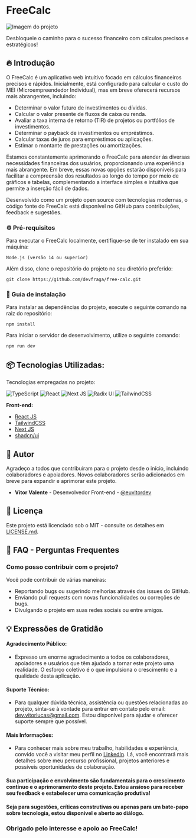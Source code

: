 # FreeCalc

![Imagem do projeto](https://i.imgur.com/qA73aMP.png)

Desbloqueie o caminho para o sucesso financeiro com cálculos precisos e estratégicos!

## 🔥 Introdução

O FreeCalc é um aplicativo web intuitivo focado em cálculos financeiros precisos e rápidos. Inicialmente, está configurado para calcular o custo do MEI (Microempreendedor Individual), mas em breve oferecerá recursos mais abrangentes, incluindo:

- Determinar o valor futuro de investimentos ou dívidas.
- Calcular o valor presente de fluxos de caixa ou renda.
- Avaliar a taxa interna de retorno (TIR) de projetos ou portfólios de investimentos.
- Determinar o payback de investimentos ou empréstimos.
- Calcular taxas de juros para empréstimos ou aplicações.
- Estimar o montante de prestações ou amortizações.

Estamos constantemente aprimorando o FreeCalc para atender às diversas necessidades financeiras dos usuários, proporcionando uma experiência mais abrangente. Em breve, essas novas opções estarão disponíveis para facilitar a compreensão dos resultados ao longo do tempo por meio de gráficos e tabelas, complementando a interface simples e intuitiva que permite a inserção fácil de dados.

Desenvolvido como um projeto open source com tecnologias modernas, o código fonte do FreeCalc está disponível no GitHub para contribuições, feedback e sugestões.

### ⚙️ Pré-requisitos

Para executar o FreeCalc localmente, certifique-se de ter instalado em sua máquina:

```
Node.js (versão 14 ou superior)
```

Além disso, clone o repositório do projeto no seu diretório preferido:

```
git clone https://github.com/devfraga/free-calc.git
```

### 🔨 Guia de instalação

Para instalar as dependências do projeto, execute o seguinte comando na raiz do repositório:

```
npm install
```

Para iniciar o servidor de desenvolvimento, utilize o seguinte comando:

```
npm run dev
```

## 📦 Tecnologias Utilizadas:

Tecnologias empregadas no projeto:

![TypeScript](https://img.shields.io/badge/typescript-%23007ACC.svg?style=for-the-badge&logo=typescript&logoColor=white) ![React](https://img.shields.io/badge/react-%2320232a.svg?style=for-the-badge&logo=react&logoColor=%2361DAFB) ![Next JS](https://img.shields.io/badge/Next-black?style=for-the-badge&logo=next.js&logoColor=white) ![Radix UI](https://img.shields.io/badge/radix%20ui-161618.svg?style=for-the-badge&logo=radix-ui&logoColor=white) ![TailwindCSS](https://img.shields.io/badge/tailwindcss-%2338B2AC.svg?style=for-the-badge&logo=tailwind-css&logoColor=white)

**Front-end:**

- [React JS](https://react.dev/)
- [TailwindCSS](https://tailwindcss.com/)
- [Next JS](https://nextjs.org/)
- [shadcn/ui](https://ui.shadcn.com/)

## 👷 Autor

Agradeço a todos que contribuíram para o projeto desde o início, incluindo colaboradores e apoiadores. Novos colaboradores serão adicionados em breve para expandir e aprimorar este projeto.

- **Vitor Valente** - Desenvolvedor Front-end - [@euvitordev](https://github.com/euvitordev)

## 📄 Licença

Este projeto está licenciado sob o MIT - consulte os detalhes em [LICENSE.md](https://github.com/git/git-scm.com/blob/main/MIT-LICENSE.txt).

## 💭 FAQ - Perguntas Frequentes

### Como posso contribuir com o projeto?

Você pode contribuir de várias maneiras:

- Reportando bugs ou sugerindo melhorias através das issues do GitHub.
- Enviando pull requests com novas funcionalidades ou correções de bugs.
- Divulgando o projeto em suas redes sociais ou entre amigos.

## 💡 Expressões de Gratidão

#### Agradecimento Público:

- Expresso um enorme agradecimento a todos os colaboradores, apoiadores e usuários que têm ajudado a tornar este projeto uma realidade. O esforço coletivo é o que impulsiona o crescimento e a qualidade desta aplicação.

#### Suporte Técnico:

- Para qualquer dúvida técnica, assistência ou questões relacionadas ao projeto, sinta-se à vontade para entrar em contato pelo email: dev.vitorlucas@gmail.com. Estou disponível para ajudar e oferecer suporte sempre que possível.

#### Mais Informações:

- Para conhecer mais sobre meu trabalho, habilidades e experiência, convido você a visitar meu perfil no [LinkedIn](https://www.linkedin.com/in/euvtitordev/). Lá, você encontrará mais detalhes sobre meu percurso profissional, projetos anteriores e possíveis oportunidades de colaboração.

#### Sua participação e envolvimento são fundamentais para o crescimento contínuo e o aprimoramento deste projeto. Estou ansioso para receber seu feedback e estabelecer uma comunicação produtiva!

#### Seja para sugestões, críticas construtivas ou apenas para um bate-papo sobre tecnologia, estou disponível e aberto ao diálogo.

### Obrigado pelo interesse e apoio ao FreeCalc!
